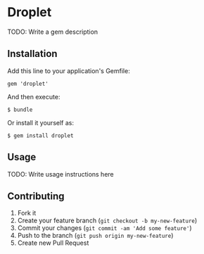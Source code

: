 # Droplet

TODO: Write a gem description

## Installation

Add this line to your application's Gemfile:

    gem 'droplet'

And then execute:

    $ bundle

Or install it yourself as:

    $ gem install droplet

## Usage

TODO: Write usage instructions here

## Contributing

1. Fork it
2. Create your feature branch (`git checkout -b my-new-feature`)
3. Commit your changes (`git commit -am 'Add some feature'`)
4. Push to the branch (`git push origin my-new-feature`)
5. Create new Pull Request
